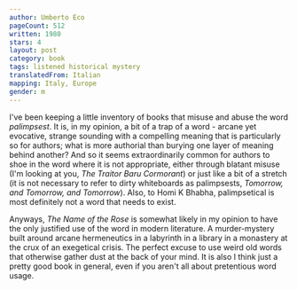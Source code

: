 ```yaml
---
author: Umberto Eco
pageCount: 512
written: 1980
stars: 4
layout: post
category: book
tags: listened historical mystery
translatedFrom: Italian
mapping: Italy, Europe
gender: m
---
```


I've been keeping a little inventory of books that misuse and abuse the word _palimpsest_. It is, in my opinion, a bit of a trap of a word - arcane yet evocative, strange sounding with a compelling meaning that is particularly so for authors; what is more authorial than burying one layer of meaning behind another? And so it seems extraordinarily common for authors to shoe in the word where it is not appropriate, either through blatant misuse (I'm looking at you, _The Traitor Baru Cormorant_) or just like a bit of a stretch (it is not necessary to refer to dirty whiteboards as palimpsests, _Tomorrow, and Tomorrow, and Tomorrow_). Also, to Homi K Bhabha, palimpsetical is most definitely not a word that needs to exist.

Anyways, _The Name of the Rose_ is somewhat likely in my opinion to have the only justified use of the word in modern literature. A murder-mystery built around arcane hermeneutics in a labyrinth in a library in a monastery at the crux of an exegetical crisis. The perfect excuse to use weird old words that otherwise gather dust at the back of your mind. It is also I think just a pretty good book in general, even if you aren't all about pretentious word usage.
